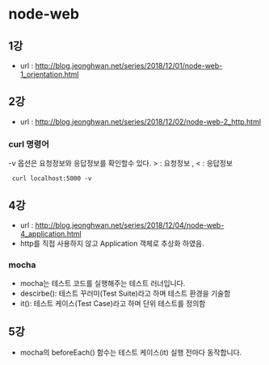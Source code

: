 # node-web

## 1강

- url : http://blog.jeonghwan.net/series/2018/12/01/node-web-1_orientation.html

## 2강

- url : http://blog.jeonghwan.net/series/2018/12/02/node-web-2_http.html

### curl 명령어

-v 옵션은 요청정보와 응답정보를 확인할수 있다. > : 요청정보 , < : 응답정보

```
 curl localhost:5000 -v
```

## 4강
- url : http://blog.jeonghwan.net/series/2018/12/04/node-web-4_application.html
- http를 직접 사용하지 않고 Application 객체로 추상화 하였음. 
### mocha
- mocha는 테스트 코드를 실행해주는 테스트 러너입니다. 
- descirbe(): 테스트 꾸러미(Test Suite)라고 하며 테스트 환경을 기술함
- it(): 테스트 케이스(Test Case)라고 하며 단위 테스트를 정의함

## 5강 
- mocha의 beforeEach() 함수는 테스트 케이스(it) 실행 전마다 동작합니다.